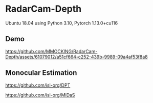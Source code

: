 # RadarCam-Depth

Ubuntu 18.04 using Python 3.10, Pytorch 1.13.0+cu116

## Demo

https://github.com/MMOCKING/RadarCam-Depth/assets/61079012/a51cf664-c252-439b-9989-09a4af53f8a8

## Monocular Estimation

https://github.com/isl-org/DPT

https://github.com/isl-org/MiDaS

